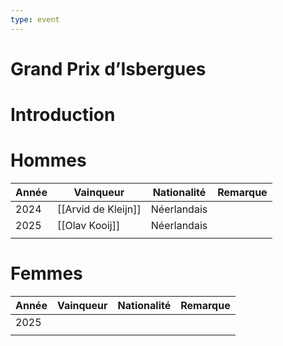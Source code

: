 ```yaml
---
type: event
---
```


# Grand Prix d’Isbergues

# Introduction

# Hommes

| Année | Vainqueur           | Nationalité | Remarque |
| ----- | ------------------- | ----------- | -------- |
| 2024  | [[Arvid de Kleijn]] | Néerlandais |          |
| 2025  | [[Olav Kooij]]      | Néerlandais |          |
|       |                     |             |          |
# Femmes

| Année | Vainqueur | Nationalité | Remarque |
| ----- | --------- | ----------- | -------- |
| 2025  |           |             |          |
|       |           |             |          |
